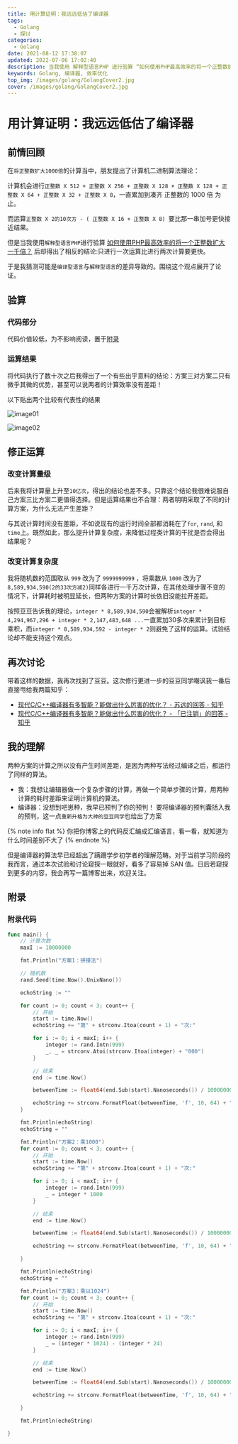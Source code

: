 ```yaml
---
title: 用计算证明：我远远低估了编译器
tags:
  - Golang
  - 探讨
categories:
  - Golang
date: 2021-08-12 17:38:07
updated: 2022-07-06 17:02:40
description: 当我使用 解释型语言PHP 进行验算 “如何使用PHP最高效率的将一个正整数扩大一千倍” 后却得出了相反的结论:只进行一次运算比进行两次计算要更快。 于是我猜测可能是 编译型语言 与 解释型语言 的差异导致的。围绕这个观点展开了论证。
keywords: Golang, 编译器, 效率优化
top_img: /images/golang/GolangCover2.jpg
cover: /images/golang/GolangCover2.jpg
---
```

  
# 用计算证明：我远远低估了编译器

## 前情回顾

在`将正整数扩大1000倍`的计算当中，朋友提出了计算机二进制算法理论：

计算机会进行`正整数 X 512 + 正整数 X 256 + 正整数 X 128 + 正整数 X 128 + 正整数 X 64 + 正整数 X 32 + 正整数 X 8`，一直累加到凑齐 正整数的 1000 倍 为止。

而运算`正整数 X 2的10次方 - ( 正整数 X 16 + 正整数 X 8) `要比那一串加号更快接近结果。

但是当我使用`解释型语言PHP`进行验算 [如何使用PHP最高效率的将一个正整数扩大一千倍？](/php/PhpExpandsPositiveIntegersByAFactorOf1000) 后却得出了相反的结论:只进行一次运算比进行两次计算要更快。

于是我猜测可能是`编译型语言`与`解释型语言`的差异导致的。围绕这个观点展开了论证。

## 验算

### 代码部分

代码价值较低，为不影响阅读，置于[附录](/golang/CompiledLanguageComputationOfMultiplication#附录)

### 运算结果

将代码执行了数十次之后我得出了一个有些出乎意料的结论：方案三对方案二只有微乎其微的优势，甚至可以说两者的计算效率没有差距！

以下贴出两个比较有代表性的结果

![image01](/images/golang/CompiledLanguageComputationOfMultiplication01.png)

![image02](/images/golang/CompiledLanguageComputationOfMultiplication02.png)

## 修正运算

### 改变计算量级

后来我将计算量上升至`10亿次`，得出的结论也差不多。只靠这个结论我很难说服自己方案三比方案二更值得选择。但是运算结果也不合理：两者明明采取了不同的计算方案，为什么无法产生差距？

与其说计算时间没有差距，不如说现有的运行时间全部都消耗在了`for`, `rand`, 和`time`上。既然如此，那么提升计算复杂度，来降低过程类计算的干扰是否会得出结果呢？

### 改变计算复杂度

我将随机数的范围取从 `999` 改为了 `9999999999` ，将乘数从 `1000` 改为了 `8,589,934,590(2的33次方减2)`同样各进行一千万次计算，在其他处理步骤不变的情况下，计算耗时被明显延长，但两种方案的计算时长依旧没能拉开差距。

按照豆豆告诉我的理论，`integer * 8,589,934,590`会被解析`integer * 4,294,967,296 + integer * 2,147,483,648 ...`一直累加30多次来累计到目标乘积，而`integer * 8,589,934,592 - integer * 2`则避免了这样的运算。试验结论却不能支持这个观点。

## 再次讨论

带着这样的数据，我再次找到了豆豆。这次修行更进一步的豆豆同学嘲讽我一番后直接甩给我两篇知乎：
- [现代C/C++编译器有多智能？能做出什么厉害的优化？ - 苏远的回答 - 知乎](https://www.zhihu.com/question/43598164/answer/96118643)
- [现代C/C++编译器有多智能？能做出什么厉害的优化？ - 「已注销」的回答 - 知乎](https://www.zhihu.com/question/43598164/answer/142599680)

## 我的理解

两种方案的计算之所以没有产生时间差距，是因为两种写法经过编译之后，都运行了同样的算法。
* 我：我想让编辑器做一个复杂步骤的计算，再做一个简单步骤的计算，用两种计算的耗时差距来证明计算机的算法。
* 编译器：没想到吧崽种，我早已预判了你的预判！
要将编译器的预判囊括入我的预判，这一点`重新升格为大神的豆豆同学`也给出了方案

{% note info flat %}
你把你博客上的代码反汇编成汇编语言，看一看，就知道为什么时间差别不大了
{% endnote %}

但是编译器的算法早已经超出了蹒跚学步初学者的理解范畴。对于当前学习阶段的我而言，通过本次试验和讨论窥探一眼就好，看多了容易掉 SAN 值。日后若窥探到更多的内容，我会再写一篇博客出来，欢迎关注。

## 附录
### 附录代码

```go
func main() {
	// 计算次数
	maxI := 10000000

	fmt.Println("方案1：拼接法")

	// 随机数
	rand.Seed(time.Now().UnixNano())

	echoString := ""

	for count := 0; count < 3; count++ {
		// 开始
		start := time.Now()
		echoString += "第" + strconv.Itoa(count + 1) + "次:"

		for i := 0; i < maxI; i++ {
			integer := rand.Intn(999)
			_, _ = strconv.Atoi(strconv.Itoa(integer) + "000")
		}

		// 结束
		end := time.Now()

		betweenTime := float64(end.Sub(start).Nanoseconds()) / 1000000000

		echoString += strconv.FormatFloat(betweenTime, 'f', 10, 64) + "秒"
	}

	fmt.Println(echoString)
	echoString = ""

	fmt.Println("方案2：乘1000")
	for count := 0; count < 3; count++ {
		// 开始
		start := time.Now()
		echoString += "第" + strconv.Itoa(count + 1) + "次:"

		for i := 0; i < maxI; i++ {
			integer := rand.Intn(999)
			_ = integer * 1000
		}

		// 结束
		end := time.Now()

		betweenTime := float64(end.Sub(start).Nanoseconds()) / 1000000000

		echoString += strconv.FormatFloat(betweenTime, 'f', 10, 64) + "秒"

	}

	fmt.Println(echoString)
	echoString = ""

	fmt.Println("方案3：乘以1024")
	for count := 0; count < 3; count++ {
		// 开始
		start := time.Now()
		echoString += "第" + strconv.Itoa(count + 1) + "次:"

		for i := 0; i < maxI; i++ {
			integer := rand.Intn(999)
			_ = (integer * 1024) - (integer * 24)
		}

		// 结束
		end := time.Now()

		betweenTime := float64(end.Sub(start).Nanoseconds()) / 1000000000

		echoString += strconv.FormatFloat(betweenTime, 'f', 10, 64) + "秒"

	}

	fmt.Println(echoString)

}
```
